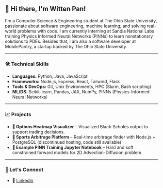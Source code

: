 

<!--
**wittenpan/wittenpan** is a ✨ _special_ ✨ repository because its `README.md` (this file) appears on your GitHub profile.

Here are some ideas to get you started:

- 🔭 I’m currently working on ...
- 🌱 I’m currently learning ...
- 👯 I’m looking to collaborate on ...
- 🤔 I’m looking for help with ...
- 💬 Ask me about ...
- 📫 How to reach me: ...
- 😄 Pronouns: ...
- ⚡ Fun fact: ...
-->
## 👋 Hi there, I'm Witten Pan!

I'm a Computer Science & Engineering student at The Ohio State University, passionate about software engineering, machine learning, and solving real-world problems with code. I am currently interning at Sandia National Labs training Physics Informed Neural Networks (PINNs) to learn nonstationary solutions to PDEs. Besides that, I am also a software developer at MobilePantry, a startup backed by The Ohio State University.

---

### 🛠️ Technical Skills
- **Languages:** Python, Java, JavaScript
- **Frameworks:** Node.js, Express, React, Tailwind, Flask
- **Tools & DevOps:** Git, Unix Environments, HPC (Slurm, Bash scripting)
- **ML/DS:** Scikit-learn, Pandas, JAX, NumPy, PINNs (Physics-Informed Neural Networks)

---

### 📈 Projects
- **🧠 Options Heatmap Visualizer** – Visualized Black-Scholes output to support trading decisions.
- **🎲 Sports Arbitrage Platform** – Real-time arbitrage finder with Node.js + PostgreSQL (discontinued hosting, code still available)
- **🚨 Example PINN Training Jupyter Notebook** – Hard and soft constrained forward models for 2D Advection-Diffusion problem.

---

### 🤝 Let's Connect
- 🔗 [LinkedIn](https://linkedin.com/in/wittenpan)
